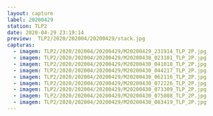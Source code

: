 ```yaml
---
layout: capture
label: 20200429
station: TLP2
date: 2020-04-29 23:19:14
preview:  TLP2/2020/202004/20200429/stack.jpg
capturas:
  - imagem: TLP2/2020/202004/20200429/M20200429_231914_TLP_2P.jpg
  - imagem: TLP2/2020/202004/20200429/M20200430_023101_TLP_2P.jpg
  - imagem: TLP2/2020/202004/20200429/M20200430_041018_TLP_2P.jpg
  - imagem: TLP2/2020/202004/20200429/M20200430_044217_TLP_2P.jpg
  - imagem: TLP2/2020/202004/20200429/M20200430_062116_TLP_2P.jpg
  - imagem: TLP2/2020/202004/20200429/M20200430_072226_TLP_2P.jpg
  - imagem: TLP2/2020/202004/20200429/M20200430_073309_TLP_2P.jpg
  - imagem: TLP2/2020/202004/20200429/M20200430_075808_TLP_2P.jpg
  - imagem: TLP2/2020/202004/20200429/M20200430_083419_TLP_2P.jpg
---
```

